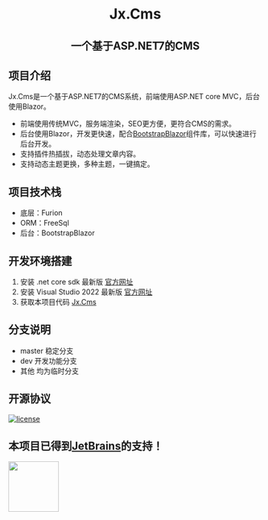 <h1 align="center">Jx.Cms</h1>

<div align="center">
<h2>一个基于ASP.NET7的CMS</h2>

</div>

## 项目介绍
Jx.Cms是一个基于ASP.NET7的CMS系统，前端使用ASP.NET core MVC，后台使用Blazor。

- 前端使用传统MVC，服务端渲染，SEO更方便，更符合CMS的需求。
- 后台使用Blazor，开发更快速，配合[BootstrapBlazor](https://gitee.com/LongbowEnterprise/BootstrapBlazor)组件库，可以快速进行后台开发。
- 支持插件热插拔，动态处理文章内容。
- 支持动态主题更换，多种主题，一键搞定。

## 项目技术栈

- 底层：Furion
- ORM：FreeSql
- 后台：BootstrapBlazor

## 开发环境搭建

1. 安装 .net core sdk 最新版 [官方网址](http://www.microsoft.com/net/download)
2. 安装 Visual Studio 2022 最新版 [官方网址](https://visualstudio.microsoft.com/vs/getting-started/)
3. 获取本项目代码 [Jx.Cms](https://github.com/j4587698/Jx.Cms)

## 分支说明

- master 稳定分支
- dev 开发功能分支
- 其他 均为临时分支

## 开源协议
[![license](https://img.shields.io/github/license/j4587698/Jx.Cms)](https://github.com/j4587698/Jx.Cms/blob/master/LICENSE)

## 本项目已得到[JetBrains](https://www.jetbrains.com/shop/eform/opensource)的支持！  
<img src="https://www.jetbrains.com/shop/static/images/jetbrains-logo-inv.svg" height="100"> 
